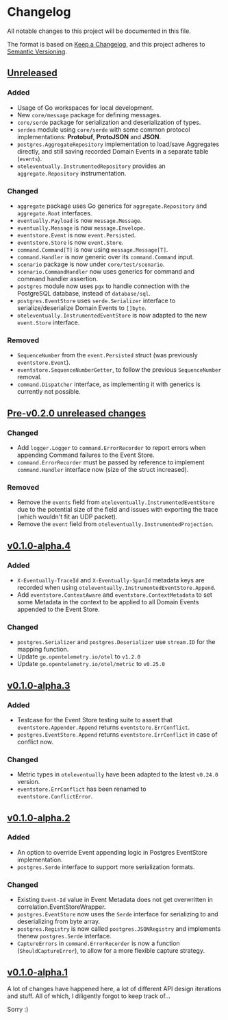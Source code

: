 # Changelog

All notable changes to this project will be documented in this file.

The format is based on [Keep a Changelog](https://keepachangelog.com/), and this
project adheres to [Semantic Versioning](https://semver.org/).


## [Unreleased]
### Added
- Usage of Go workspaces for local development.
- New `core/message` package for defining messages.
- `core/serde` package for serialization and deserialization of types.
- `serdes` module using `core/serde` with some common protocol implementations: **Protobuf**, **ProtoJSON** and **JSON**.
- `postgres.AggregateRepository` implementation to load/save Aggregates directly, and still saving recorded Domain Events in a separate table (`events`).
- `oteleventually.InstrumentedRepository` provides an `aggregate.Repository` instrumentation.

### Changed
- `aggregate` package uses Go generics for `aggregate.Repository` and `aggregate.Root` interfaces.
- `eventually.Payload` is now `message.Message`.
- `eventually.Message` is now `message.Envelope`.
- `eventstore.Event` is now `event.Persisted`.
- `eventstore.Store` is now `event.Store`.
- `command.Command[T]` is now using `message.Message[T]`.
- `command.Handler` is now generic over its `command.Command` input.
- `scenario` package is now under `core/test/scenario`.
- `scenario.CommandHandler` now uses generics for command and command handler assertion.
- `postgres` module now uses `pgx` to handle connection with the PostgreSQL database, instead of `database/sql`.
- `postgres.EventStore` uses `serde.Serializer` interface to serialize/deserialize Domain Events to `[]byte`.
- `oteleventually.InstrumentedEventStore` is now adapted to the new `event.Store` interface.

### Removed
- `SequenceNumber` from the `event.Persisted` struct (was previously `eventstore.Event`).
- `eventstore.SequenceNumberGetter`, to follow the previous `SequenceNumber` removal.
- `command.Dispatcher` interface, as implementing it with generics is currently not possible.

## [Pre-v0.2.0 unreleased changes]
### Changed
- Add `logger.Logger` to `command.ErrorRecorder` to report errors when appending Command failures to the Event Store.
- `command.ErrorRecorder` must be passed by reference to implement `command.Handler` interface now (size of the struct increased).

### Removed
- Remove the `events` field from `oteleventually.InstrumentedEventStore` due to the potential size of the field and issues with exporting the trace (which wouldn't fit an UDP packet).
- Remove the `event` field from `oteleventually.InstrumentedProjection`.

## [v0.1.0-alpha.4]
### Added
- `X-Eventually-TraceId` and `X-Eventually-SpanId` metadata keys are recorded when using `oteleventually.InstrumentedEventStore.Append`.
- Add `eventstore.ContextAware` and `eventstore.ContextMetadata` to set some Metadata in the context to be applied to all Domain Events appended to the Event Store.

### Changed
- `postgres.Serializer` and `postgres.Deserializer` use `stream.ID` for the mapping function.
- Update `go.opentelemetry.io/otel` to `v1.2.0`
- Update `go.opentelemetry.io/otel/metric` to `v0.25.0`

## [v0.1.0-alpha.3]
### Added
- Testcase for the Event Store testing suite to assert that `eventstore.Appender.Append` returns `eventstore.ErrConflict`.
- `postgres.EventStore.Append` returns `eventstore.ErrConflict` in case of conflict now.

### Changed
- Metric types in `oteleventually` have been adapted to the latest `v0.24.0` version.
- `eventstore.ErrConflict` has been renamed to `eventstore.ConflictError`.

## [v0.1.0-alpha.2]
### Added
- An option to override Event appending logic in Postgres EventStore implementation.
- `postgres.Serde` interface to support more serialization formats.

### Changed
- Existing `Event-Id` value in Event Metadata does not get overwritten in correlation.EventStoreWrapper.
- `postgres.EventStore` now uses the `Serde` interface for serializing to and deserializing from byte array.
- `postgres.Registry` is now called `postgres.JSONRegistry` and implements thenew `postgres.Serde` interface.
- `CaptureErrors` in `command.ErrorRecorder` is now a function (`ShouldCaptureError`), to allow for a more flexible capture strategy.

## [v0.1.0-alpha.1]

A lot of changes have happened here, a lot of different API design iterations and stuff. All of which, I diligently forgot to keep track of...

Sorry :)

<!-- @formatter:off -->
[Unreleased]: https://github.com/get-eventually/go-eventually/compare/eb0deb0..HEAD
[Pre-v0.2.0 unreleased changes]: https://github.com/get-eventually/go-eventually/compare/eb0deb0..HEAD
[v0.1.0-alpha.4]: https://github.com/get-eventually/go-eventually/compare/v0.1.0-alpha.4..v0.1.0-alpha.3
[v0.1.0-alpha.3]: https://github.com/get-eventually/go-eventually/compare/v0.1.0-alpha.2..v0.1.0-alpha.3
[v0.1.0-alpha.2]: https://github.com/get-eventually/go-eventually/compare/v0.1.0-alpha.1..v0.1.0-alpha.2
[v0.1.0-alpha.1]: https://github.com/get-eventually/go-eventually/compare/8bb9190..v0.1.0-alpha.1
